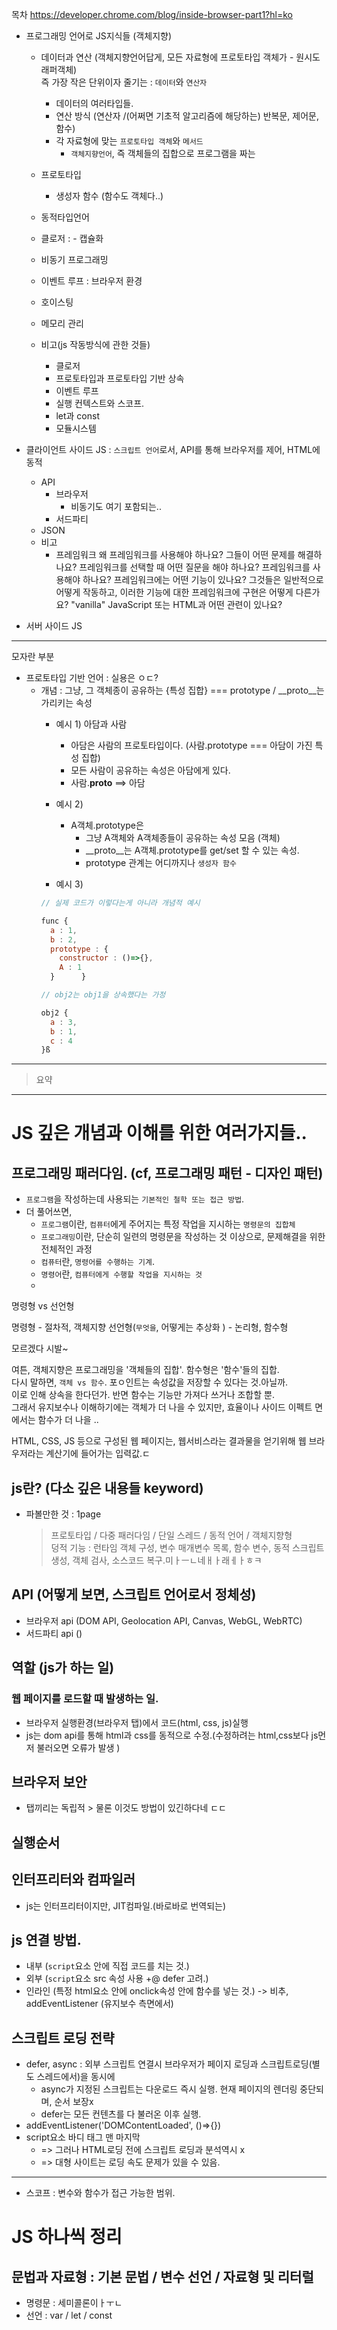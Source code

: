 목차
https://developer.chrome.com/blog/inside-browser-part1?hl=ko

- 프로그래밍 언어로 JS지식들 (객체지향)
  - 데이터과 연산 (객체지향언어답게, 모든 자료형에 프로토타입 객체가 - 원시도 래퍼객체)   
  즉 가장 작은 단위이자 줄기는 : `데이터`와 `연산자`   
    - 데이터의 여러타입들.
    - 연산 방식 (연산자 /(어쩌면 기초적 알고리즘에 해당하는) 반복문, 제어문, 함수)
    - 각 자료형에 맞는 `프로토타입 객체`와 `메서드`
      - `객체지향언어`, 즉 객체들의 집합으로 프로그램을 짜는

  - 프로토타입
    - 생성자 함수 (함수도 객체다..)
  - 동적타입언어
  - 클로저 :  - 캡슐화
  - 비동기 프로그래밍
  - 이벤트 루프 : 브라우저 환경
  - 호이스팅
  - 메모리 관리

  - 비고(js 작동방식에 관한 것들)
    - 클로저
    - 프로토타입과 프로토타입 기반 상속
    - 이벤트 루프
    - 실행 컨텍스트와 스코프.
    - let과 const
    - 모듈시스템



- 클라이언트 사이드 JS : `스크립트 언어`로서, API를 통해 브라우저를 제어, HTML에 동적
  - API
    - 브라우저
      - 비동기도 여기 포함되는..
    - 서드파티
  - JSON
  - 비고
    - 프레임워크
    왜 프레임워크를 사용해야 하나요? 그들이 어떤 문제를 해결하나요?
프레임워크를 선택할 때 어떤 질문을 해야 하나요? 프레임워크를 사용해야 하나요?
프레임워크에는 어떤 기능이 있나요? 그것들은 일반적으로 어떻게 작동하고, 이러한 기능에 대한 프레임워크에 구현은 어떻게 다른가요?
"vanilla" JavaScript 또는 HTML과 어떤 관련이 있나요?

- 서버 사이드 JS

---
모자란 부분
  - 프로토타입 기반 언어 : 실용은 ㅇㄷ?
    - 개념 : 그냥, 그 객체종이 공유하는 {특성 집합} === prototype / __proto__는 가리키는 속성
      - 예시 1) 아담과 사람
        - 아담은 사람의 프로토타입이다. (사람.prototype === 아담이 가진 특성 집합)
        - 모든 사람이 공유하는 속성은 아담에게 있다.
        - 사람.__proto__ ==> 아담

      - 예시 2)
        - A객체.prototype은 
          - 그냥 A객체와 A객체종들이 공유하는 속성 모음 (객체)
          - __proto__는 A객체.prototype를 get/set 할 수 있는 속성.
          - prototype 관계는 어디까지나 `생성자 함수`


      - 예시 3)
      ```javascript
      // 실제 코드가 이렇다는게 아니라 개념적 예시

      func {
        a : 1,
        b : 2,
        prototype : {
          constructor : ()=>{},
          A : 1
        }      }

      // obj2는 obj1을 상속했다는 가정

      obj2 {
        a : 3,
        b : 1,
        c : 4
      }ß

      ```
---
> 요약

---
# JS 깊은 개념과 이해를 위한 여러가지들.. 

## 프로그래밍 패러다임. (cf, 프로그래밍 패턴 - 디자인 패턴)
- `프로그램`을 작성하는데 사용되는 `기본적인 철학 또는 접근 방법`.
- 더 풀어쓰면,
  - `프로그램`이란, `컴퓨터`에게 주어지는 특정 작업을 지시하는 `명령문의 집합체`
  - `프로그래밍`이란, 단순히 일련의 명령문을 작성하는 것 이상으로, 문제해결을 위한 전체적인 과정
  - `컴퓨터`란, `명령어를 수행하는 기계`.
  - `명령어`란, `컴퓨터에게 수행할 작업을 지시하는 것`
  - 

명령형 vs 선언형

명령형 - 절차적, 객체지향
선언형(`무엇을`, 어떻게는 추상화 ) - 논리형, 함수형

모르겠다 시발~

여튼, 객체지향은 프로그래밍을 '객체들의 집합'. 함수형은 '함수'들의 집합.   
다시 말하면, `객체 vs 함수`. 포ㅇ인트는 속성값을 저장할 수 있다는 것.아닐까.   
이로 인해 상속을 한다던가. 반면 함수는 기능만 가져다 쓰거나 조합할 뿐.   
그래서 유지보수나 이해하기에는 객체가 더 나을 수 있지만, 효율이나 사이드 이펙트 면에서는 함수가 더 나을 ..

HTML, CSS, JS 등으로 구성된 웹 페이지는, 웹서비스라는 결과물을 얻기위해 웹 브라우저라는 계산기에 들어가는 입력값.ㄷ

## js란? (다소 깊은 내용들 keyword)

- 파볼만한 것 : 1page
  > 프로토타입 / 다중 패러다임 / 단일 스레드 / 동적 언어 / 객체지향형   
  > 덩적 기능 : 런타임 객체 구성, 변수 매개변수 목록, 함수 변수, 동적 스크립트 생성, 객체 검사, 소스코드 복구.미ㅏㅡㄴ네ㅐㅏ래ㅔㅏㅎㅋ
## API (어떻게 보면, 스크립트 언어로서 정체성)
  - 브라우저 api (DOM API, Geolocation API, Canvas, WebGL, WebRTC)
  - 서드파티 api ()

## 역할 (js가 하는 일)
### 웹 페이지를 로드할 때 발생하는 일.
- 브라우저 실행환경(브라우저 탭)에서 코드(html, css, js)실행 
- js는 dom api를 통해 html과 css를 동적으로 수정.(수정하려는 html,css보다 js먼저 불러오면 오류가 발생 )

## 브라우저 보안
- 탭끼리는 독립적 > 물론 이것도 방법이 있긴하다네 ㄷㄷ

## 실행순서
## 인터프리터와 컴파일러
  - js는 인터프리터이지만, JIT컴파일.(바로바로 번역되는)

## js 연결 방법.
  - 내부 (`script`요소 안에 직접 코드를 치는 것.)
  - 외부 (`script`요소 src 속성 사용 +@ defer 고려.)
  - 인라인 (특정 html요소 안에 onclick속성 안에 함수를 넣는 것.)
    -> 비추, addEventListener (유지보수 측면에서)

## 스크립트 로딩 전략
  - defer, async : 외부 스크립트 연결시 브라우저가 페이지 로딩과 스크립트로딩(별도 스레드에서)을 동시에
    - async가 지정된 스크립트는 다운로드 즉시 실행. 현재 페이지의 렌더링 중단되며, 순서 보장x
    - defer는 모든 컨텐츠를 다 불러온 이후 실행.
  - addEventListener('DOMContentLoaded', ()=>{})
  - script요소 바디 태그 맨 마지막
    - => 그러나 HTML로딩 전에 스크립트 로딩과 분석역시 x
    - => 대형 사이트는 로딩 속도 문제가 있을 수 있음.
----------

 - 스코프 : 변수와 함수가 접근 가능한 범위.

# JS 하나씩 정리 
## 문법과 자료형 : 기본 문법 / 변수 선언 / 자료형 및 리터럴
  - 명령문 : 세미콜론이ㅏㅜㄴ
  - 선언 : var / let / const